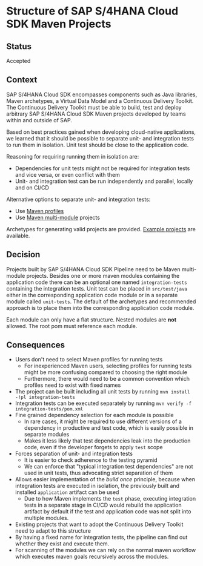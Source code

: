 # Structure of SAP S/4HANA Cloud SDK Maven Projects

## Status

Accepted

## Context

SAP S/4HANA Cloud SDK encompasses components such as Java libraries, Maven archetypes, a Virtual Data Model and a Continuous Delivery Toolkit.
The Continuous Delivery Toolkit must be able to build, test and deploy arbitrary SAP S/4HANA Cloud SDK Maven projects developed by teams within and outside of SAP.

Based on best practices gained when developing cloud-native applications, we learned that it should be possible to separate unit- and integration tests to run them in isolation. 
Unit test should be close to the application code. 

Reasoning for requiring running them in isolation are:

* Dependencies for unit tests might not be required for integration tests and vice versa, or even conflict with them
* Unit- and integration test can be run independently and parallel, locally and on CI/CD

Alternative options to separate unit- and integration tests:

* Use [Maven profiles](https://maven.apache.org/guides/introduction/introduction-to-profiles.html)
* Use [Maven multi-module](https://maven.apache.org/guides/mini/guide-multiple-modules.html) projects

Archetypes for generating valid projects are provided.
[Example projects](https://github.com/sap/cloud-s4-sdk-examples) are available.

## Decision

Projects built by SAP S/4HANA Cloud SDK Pipeline need to be Maven multi-module projects.
Besides one or more maven modules containing the application code there can be an optional one named `integration-tests` containing the integration tests.
Unit test can be placed in `src/test/java` either in the corresponding application code module or in a separate module called `unit-tests`.
The default of the archetypes and recommended approach is to place them into the corresponding application code module. 

Each module can only have a flat structure.
Nested modules are **not** allowed.
The root pom must reference each module.

## Consequences

* Users don't need to select Maven profiles for running tests
    * For inexperienced Maven users, selecting profiles for running tests might be more confusing compared to choosing the right module
    * Furthermore, there would need to be a common convention which profiles need to exist with fixed names
* The project can be built including all unit tests by running `mvn install -!pl integration-tests`
* Integration tests can be executed separately by running `mvn verify -f integration-tests/pom.xml`
* Fine grained dependency selection for each module is possible
    * In rare cases, it might be required to use different versions of a dependency in productive and test code, which is easily possible in separate modules
    * Makes it less likely that test dependencies leak into the production code, even if the developer forgets to apply `test` scope
* Forces separation of unit- and integration tests
    * It is easier to check adherence to the testing pyramid
    * We can enforce that "typical integration test dependencies" are not used in unit tests, thus advocating strict separation of them
* Allows easier implementation of the _build once_ principle, because when integration tests are executed in isolation, the previously built and installed `application` artifact can be used
    * Due to how Maven implements the `test` phase, executing integration tests in a separate stage in CI/CD would rebuild the application artifact by default if the test and application code was not split into multiple modules.
* Existing projects that want to adopt the Continuous Delivery Toolkit need to adapt to this structure
* By having a fixed name for integration tests, the pipeline can find out whether they exist and execute them.
* For scanning of the modules we can rely on the normal maven workflow which executes maven goals recursively across the modules.
